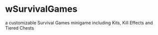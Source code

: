 # wSurvivalGames
a customizable Survival Games minigame including Kits, Kill Effects and Tiered Chests

